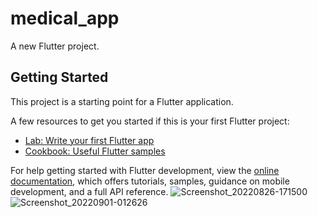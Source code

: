 # medical_app

A new Flutter project.

## Getting Started

This project is a starting point for a Flutter application.

A few resources to get you started if this is your first Flutter project:

- [Lab: Write your first Flutter app](https://docs.flutter.dev/get-started/codelab)
- [Cookbook: Useful Flutter samples](https://docs.flutter.dev/cookbook)

For help getting started with Flutter development, view the
[online documentation](https://docs.flutter.dev/), which offers tutorials,
samples, guidance on mobile development, and a full API reference.
![Screenshot_20220826-171500](https://user-images.githubusercontent.com/71889823/186924614-c40055b4-99d1-4890-814f-81b07b0a2b4b.jpg)
![Screenshot_20220901-012626](https://user-images.githubusercontent.com/71889823/187796359-d9a1be7e-504c-4702-b539-ebcb4fffba91.jpg)


